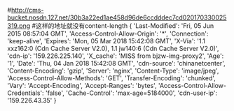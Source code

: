 #http://cms-bucket.nosdn.127.net/30b3a22ed1ae458d96de6ccdddec7cd020170330025319.png
#这样的地址就没有content-length
{
    'Last-Modified': 'Fri, 05 Jun 2015 08:57:04 GMT', 
    'Access-Control-Allow-Origin': '*', 
    'Connection': 'keep-alive', 
    'Expires': 'Mon, 05 Mar 2018 15:42:08 GMT', 
    'X-Via': '1.1 xxz162:0 (Cdn Cache Server V2.0), 1.1 jw140:6 (Cdn Cache Server V2.0)', 
    'cdn-ip': '159.226.225.140', 
    'X_cache': 'MISS from bjzw-img-proxy2', 
    'Age': '1', 
    'Date': 'Thu, 04 Jan 2018 15:42:08 GMT', 
    'cdn-source': 'chinanetcenter', 
    'Content-Encoding': 'gzip', 
    'Server': 'nginx', 
    'Content-Type': 'image/jpeg', 
    'Access-Control-Allow-Methods': 'GET', 
    'Transfer-Encoding': 'chunked', 
    'Vary': 'Accept-Encoding', 
    'Accept-Ranges': 'bytes', 
    'Access-Control-Allow-Credentials': 'false', 
    'Cache-Control': 'max-age=5184000', 
    'cdn-user-ip': '159.226.43.35'
}

